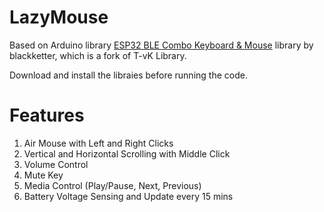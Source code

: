 # LazyMouse
Based on Arduino library [ESP32 BLE Combo Keyboard & Mouse](https://github.com/blackketter/ESP32-BLE-Combo.git) library by blackketter, which is a fork of T-vK Library.

Download and install the libraies before running the code.
# Features
1) Air Mouse with Left and Right Clicks 
2) Vertical and Horizontal Scrolling with Middle Click
3) Volume Control
4) Mute Key
5) Media Control (Play/Pause, Next, Previous)
6) Battery Voltage Sensing and Update every 15 mins
